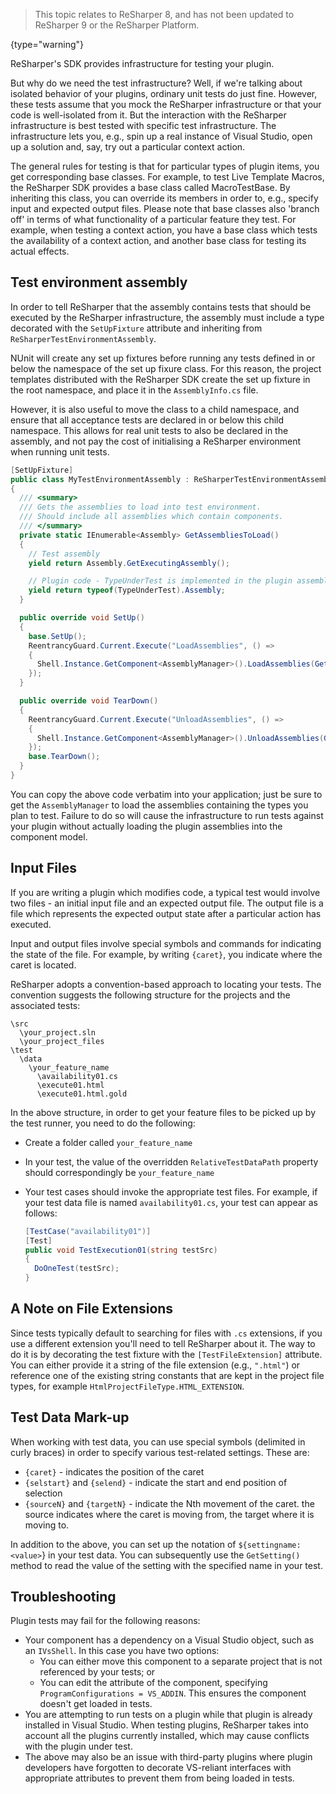 [//]: # (title: Testing)

 >  This topic relates to ReSharper 8, and has not been updated to ReSharper 9 or the ReSharper Platform.
 >
 {type="warning"}



ReSharper's SDK provides infrastructure for testing your plugin.

But why do we need the test infrastructure? Well, if we're talking about isolated behavior of your plugins, ordinary unit tests do just fine. However, these tests assume that you mock the ReSharper infrastructure or that your code is well-isolated from it. But the interaction with the ReSharper infrastructure is best tested with specific test infrastructure. The infrastructure lets you, e.g., spin up a real instance of Visual Studio, open up a solution and, say, try out a particular context action.

The general rules for testing is that for particular types of plugin items, you get corresponding base classes. For example, to test Live Template Macros, the ReSharper SDK provides a base class called MacroTestBase. By inheriting this class, you can override its members in order to, e.g., specify input and expected output files. Please note that base classes also 'branch off' in terms of what functionality of a particular feature they test. For example, when testing a context action, you have a base class which tests the availability of a context action, and another base class for testing its actual effects.

## Test environment assembly

In order to tell ReSharper that the assembly contains tests that should be executed by the ReSharper infrastructure, the assembly must include a type decorated with the `SetUpFixture` attribute and inheriting from `ReSharperTestEnvironmentAssembly`.

NUnit will create any set up fixtures before running any tests defined in or below the namespace of the set up fixure class. For this reason, the project templates distributed with the ReSharper SDK create the set up fixture in the root namespace, and place it in the `AssemblyInfo.cs` file.

However, it is also useful to move the class to a child namespace, and ensure that all acceptance tests are declared in or below this child namespace. This allows for real unit tests to also be declared in the assembly, and not pay the cost of initialising a ReSharper environment when running unit tests.

```csharp
[SetUpFixture]
public class MyTestEnvironmentAssembly : ReSharperTestEnvironmentAssembly
{
  /// <summary>
  /// Gets the assemblies to load into test environment.
  /// Should include all assemblies which contain components.
  /// </summary>
  private static IEnumerable<Assembly> GetAssembliesToLoad()
  {
    // Test assembly
    yield return Assembly.GetExecutingAssembly();

    // Plugin code - TypeUnderTest is implemented in the plugin assembly
    yield return typeof(TypeUnderTest).Assembly;
  }

  public override void SetUp()
  {
    base.SetUp();
    ReentrancyGuard.Current.Execute("LoadAssemblies", () =>
    {
      Shell.Instance.GetComponent<AssemblyManager>().LoadAssemblies(GetType().Name, GetAssembliesToLoad());
    });
  }

  public override void TearDown()
  {
    ReentrancyGuard.Current.Execute("UnloadAssemblies", () => 
    {
      Shell.Instance.GetComponent<AssemblyManager>().UnloadAssemblies(GetType().Name, GetAssembliesToLoad());
    });
    base.TearDown();
  }
}
```

You can copy the above code verbatim into your application; just be sure to get the `AssemblyManager` to load the assemblies containing the types you plan to test. Failure to do so will cause the infrastructure to run tests against your plugin without actually loading the plugin assemblies into the component model.

## Input Files

If you are writing a plugin which modifies code, a typical test would involve two files - an initial input file and an expected output file. The output file is a file which represents the expected output state after a particular action has executed.

Input and output files involve special symbols and commands for indicating the state of the file. For example, by writing `{caret}`, you indicate where the caret is located.

ReSharper adopts a convention-based approach to locating your tests. The convention suggests the following structure for the projects and the associated tests:

```
\src
  \your_project.sln
  \your_project_files
\test
  \data
    \your_feature_name
      \availability01.cs
      \execute01.html
      \execute01.html.gold
```

In the above structure, in order to get your feature files to be picked up by the test runner, you need to do the following:

* Create a folder called `your_feature_name`
* In your test, the value of the overridden `RelativeTestDataPath` property should correspondingly be `your_feature_name`
* Your test cases should invoke the appropriate test files. For example, if your test data file is named `availability01.cs`, your test can appear as follows:

    ```csharp
    [TestCase("availability01")]
    [Test]
    public void TestExecution01(string testSrc)
    {
      DoOneTest(testSrc);
    }
    ```

## A Note on File Extensions

Since tests typically default to searching for files with `.cs` extensions, if you use a different extension you'll need to tell ReSharper about it. The way to do it is by decorating the test fixture with the `[TestFileExtension]` attribute. You can either provide it a string of the file extension (e.g., `".html"`) or reference one of the existing string constants that are kept in the project file types, for example `HtmlProjectFileType.HTML_EXTENSION`.

## Test Data Mark-up

When working with test data, you can use special symbols (delimited in curly braces) in order to specify various test-related settings. These are:

* `{caret}` - indicates the position of the caret
* `{selstart}` and `{selend}` - indicate the start and end position of selection
* `{sourceN}` and `{targetN}` - indicate the Nth movement of the caret. the source indicates where the caret is moving from, the target where it is moving to.

In addition to the above, you can set up the notation of `${settingname:<value>`} in your test data. You can subsequently use the `GetSetting()` method to read the value of the setting with the specified name in your test.

## Troubleshooting

Plugin tests may fail for the following reasons:

* Your component has a dependency on a Visual Studio object, such as an `IVsShell`. In this case you have two options:
    * You can either move this component to a separate project that is not referenced by your tests; or
    * You can edit the attribute of the component, specifying `ProgramConfigurations = VS_ADDIN`. This ensures the component doesn't get loaded in tests.
* You are attempting to run tests on a plugin while that plugin is already installed in Visual Studio. When testing plugins, ReSharper takes into account all the plugins currently installed, which may cause conflicts with the plugin under test.
* The above may also be an issue with third-party plugins where plugin developers have forgotten to decorate VS-reliant interfaces with appropriate attributes to prevent them from being loaded in tests.
